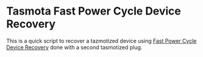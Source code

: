 # Tasmota Fast Power Cycle Device Recovery

This is a quick script to recover a tazmotized device using [Fast Power Cycle Device Recovery](https://tasmota.github.io/docs/Device-Recovery/#fast-power-cycle-device-recovery) done with a second tasmotized plug.